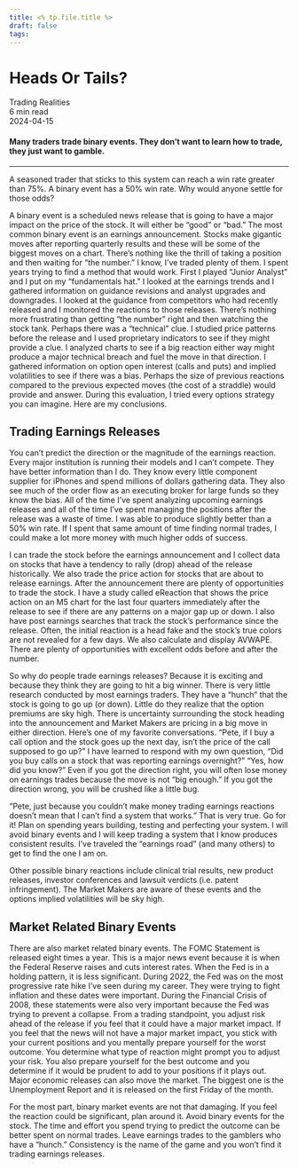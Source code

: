 ```yaml
---
title: <% tp.file.title %>
draft: false
tags:
---
```


<div class="bg-secondary">
<h1 class="py-5 ms-3 ms-md-4 my-0">Heads Or Tails?</h1>
</div>
<div class="d-flex align-items-center flex-wrap text-muted ps-3 ps-md-4 py-3 border-top border-bottom">
<div class="border-end pe-3 me-3">
<span class="badge bg-faded-primary text-primary">
Trading Realities </span>
</div>
<div class="fs-sm pe-3 border-end me-3">6 min read</div>
<div class="fs-sm">
2024-04-15 </div>
</div>
<section class="px-3 px-md-4 py-4">
<h4 class="wp-block-heading">Many traders trade binary events. They don’t want to learn how to trade, they just want to gamble.</h4>
<hr class="wp-block-separator has-alpha-channel-opacity">
<p>A seasoned trader that sticks to this system can reach a win rate greater than 75%. A binary event has a 50% win rate. Why would anyone settle for those odds?</p>
<p>A binary event is a scheduled news release that is going to have a major impact on the price of the stock. It will either be “good” or “bad.” The most common binary event is an earnings announcement. Stocks make gigantic moves after reporting quarterly results and these will be some of the biggest moves on a chart. There’s nothing like the thrill of taking a position and then waiting for “the number.” I know, I’ve traded plenty of them. I spent years trying to find a method that would work. First I played “Junior Analyst” and I put on my “fundamentals hat.” I looked at the earnings trends and I gathered information on guidance revisions and analyst upgrades and downgrades. I looked at the guidance from competitors who had recently released and I monitored the reactions to those releases. There’s nothing more frustrating than getting “the number” right and then watching the stock tank. Perhaps there was a “technical” clue. I studied price patterns before the release and I used proprietary indicators to see if they might provide a clue. I analyzed charts to see if a big reaction either way might produce a major technical breach and fuel the move in that direction. I gathered information on option open interest (calls and puts) and implied volatilities to see if there was a bias. Perhaps the size of previous reactions compared to the previous expected moves (the cost of a straddle) would provide and answer. During this evaluation, I tried every options strategy you can imagine. Here are my conclusions.</p>
<h2 class="wp-block-heading" id="Trading_Earnings_Releases">Trading Earnings Releases</h2>
<p>You can’t predict the direction or the magnitude of the earnings reaction. Every major institution is running their models and I can’t compete. They have better information than I do. They know every little component supplier for iPhones and spend millions of dollars gathering data. They also see much of the order flow as an executing broker for large funds so they know the bias. All of the time I’ve spent analyzing upcoming earnings releases and all of the time I’ve spent managing the positions after the release was a waste of time. I was able to produce slightly better than a 50% win rate. If I spent that same amount of time finding normal trades, I could make a lot more money with much higher odds of success. </p>
<p>I can trade the stock before the earnings announcement and I collect data on stocks that have a tendency to rally (drop) ahead of the release historically. We also trade the price action for stocks that are about to release earnings. After the announcement there are plenty of opportunities to trade the stock. I have a study called eReaction that shows the price action on an M5 chart for the last four quarters immediately after the release to see if there are any patterns on a major gap up or down. I also have post earnings searches that track the stock’s performance since the release. Often, the initial reaction is a head fake and the stock’s true colors are not revealed for a few days. We also calculate and display AVWAPE. There are plenty of opportunities with excellent odds before and after the number. </p>
<p>So why do people trade earnings releases? Because it is exciting and because they think they are going to hit a big winner. There is very little research conducted by most earnings traders. They have a “hunch” that the stock is going to go up (or down). Little do they realize that the option premiums are sky high. There is uncertainty surrounding the stock heading into the announcement and Market Makers are pricing in a big move in either direction. Here’s one of my favorite conversations. “Pete, if I buy a call option and the stock goes up the next day, isn’t the price of the call supposed to go up?” I have learned to respond with my own question, “Did you buy calls on a stock that was reporting earnings overnight?” “Yes, how did you know?” Even if you got the direction right, you will often lose money on earnings trades because the move is not “big enough.” If you got the direction wrong, you will be crushed like a little bug.</p>
<p>“Pete, just because you couldn’t make money trading earnings reactions doesn’t mean that I can’t find a system that works.” That is very true. Go for it! Plan on spending years building, testing and perfecting your system. I will avoid binary events and I will keep trading a system that I know produces consistent results. I’ve traveled the “earnings road” (and many others) to get to find the one I am on. </p>
<p>Other possible binary reactions include clinical trial results, new product releases, investor conferences and lawsuit verdicts (i.e. patent infringement). The Market Makers are aware of these events and the options implied volatilities will be sky high. </p>
<h2 class="wp-block-heading" id="Market_Related_Binary_Events">Market Related Binary Events</h2>
<p>There are also market related binary events. The FOMC Statement is released eight times a year. This is a major news event because it is when the Federal Reserve raises and cuts interest rates. When the Fed is in a holding pattern, it is less significant. During 2022, the Fed was on the most progressive rate hike I’ve seen during my career. They were trying to fight inflation and these dates were important. During the Financial Crisis of 2008, these statements were also very important because the Fed was trying to prevent a collapse. From a trading standpoint, you adjust risk ahead of the release if you feel that it could have a major market impact. If you feel that the news will not have a major market impact, you stick with your current positions and you mentally prepare yourself for the worst outcome. You determine what type of reaction might prompt you to adjust your risk. You also prepare yourself for the best outcome and you determine if it would be prudent to add to your positions if it plays out. Major economic releases can also move the market. The biggest one is the Unemployment Report and it is released on the first Friday of the month. </p>
<p>For the most part, binary market events are not that damaging. If you feel the reaction could be significant, plan around it. Avoid binary events for the stock. The time and effort you spend trying to predict the outcome can be better spent on normal trades. Leave earnings trades to the gamblers who have a “hunch.” Consistency is the name of the game and you won’t find it trading earnings releases.</p>
<p> </p>
</section>
